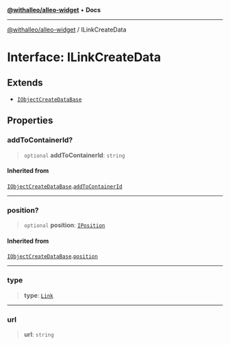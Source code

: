 [**@withalleo/alleo-widget**](../README.md) • **Docs**

***

[@withalleo/alleo-widget](../globals.md) / ILinkCreateData

# Interface: ILinkCreateData

## Extends

- [`IObjectCreateDataBase`](IObjectCreateDataBase.md)

## Properties

### addToContainerId?

> `optional` **addToContainerId**: `string`

#### Inherited from

[`IObjectCreateDataBase`](IObjectCreateDataBase.md).[`addToContainerId`](IObjectCreateDataBase.md#addtocontainerid)

***

### position?

> `optional` **position**: [`IPosition`](../type-aliases/IPosition.md)

#### Inherited from

[`IObjectCreateDataBase`](IObjectCreateDataBase.md).[`position`](IObjectCreateDataBase.md#position)

***

### type

> **type**: [`Link`](../enumerations/WidgetType.md#link)

***

### url

> **url**: `string`
